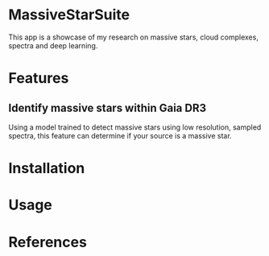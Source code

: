# MassiveStarSuite

This app is a showcase of my research on massive stars, cloud complexes, spectra and deep learning. 

# Features

## Identify massive stars within Gaia DR3
Using a model trained to detect massive stars using low resolution, sampled spectra, this feature can determine if your source is a massive star.

# Installation

# Usage

# References